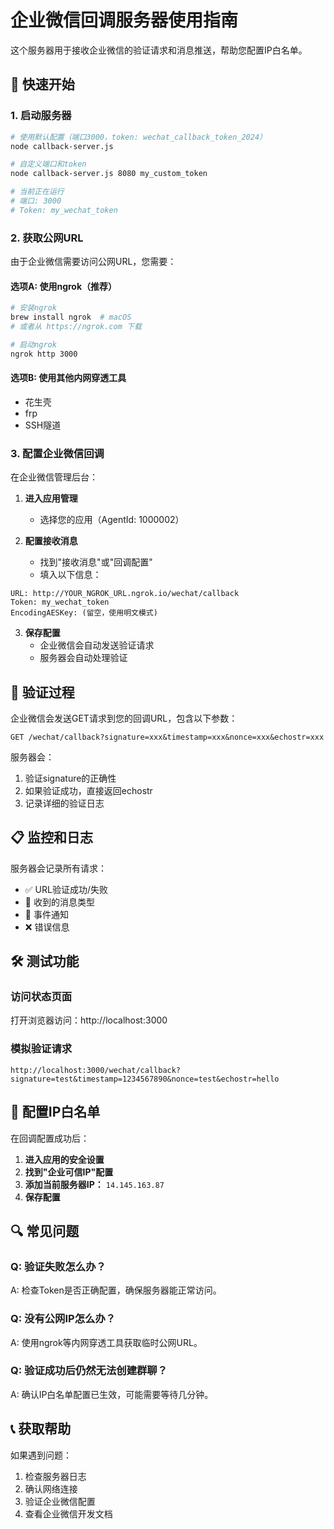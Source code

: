 # 企业微信回调服务器使用指南

这个服务器用于接收企业微信的验证请求和消息推送，帮助您配置IP白名单。

## 🚀 快速开始

### 1. 启动服务器

```bash
# 使用默认配置（端口3000，token: wechat_callback_token_2024）
node callback-server.js

# 自定义端口和token
node callback-server.js 8080 my_custom_token

# 当前正在运行
# 端口: 3000
# Token: my_wechat_token
```

### 2. 获取公网URL

由于企业微信需要访问公网URL，您需要：

#### 选项A: 使用ngrok（推荐）

```bash
# 安装ngrok
brew install ngrok  # macOS
# 或者从 https://ngrok.com 下载

# 启动ngrok
ngrok http 3000
```

#### 选项B: 使用其他内网穿透工具
- 花生壳
- frp
- SSH隧道

### 3. 配置企业微信回调

在企业微信管理后台：

1. **进入应用管理**
   - 选择您的应用（AgentId: 1000002）

2. **配置接收消息**
   - 找到"接收消息"或"回调配置"
   - 填入以下信息：

```
URL: http://YOUR_NGROK_URL.ngrok.io/wechat/callback
Token: my_wechat_token
EncodingAESKey: (留空，使用明文模式)
```

3. **保存配置**
   - 企业微信会自动发送验证请求
   - 服务器会自动处理验证

## 🔧 验证过程

企业微信会发送GET请求到您的回调URL，包含以下参数：

```
GET /wechat/callback?signature=xxx&timestamp=xxx&nonce=xxx&echostr=xxx
```

服务器会：
1. 验证signature的正确性
2. 如果验证成功，直接返回echostr
3. 记录详细的验证日志

## 📋 监控和日志

服务器会记录所有请求：
- ✅ URL验证成功/失败
- 📨 收到的消息类型
- 🎉 事件通知
- ❌ 错误信息

## 🛠️ 测试功能

### 访问状态页面
打开浏览器访问：http://localhost:3000

### 模拟验证请求
```
http://localhost:3000/wechat/callback?signature=test&timestamp=1234567890&nonce=test&echostr=hello
```

## 📝 配置IP白名单

在回调配置成功后：

1. **进入应用的安全设置**
2. **找到"企业可信IP"配置**
3. **添加当前服务器IP：** `14.145.163.87`
4. **保存配置**

## 🔍 常见问题

### Q: 验证失败怎么办？
A: 检查Token是否正确配置，确保服务器能正常访问。

### Q: 没有公网IP怎么办？
A: 使用ngrok等内网穿透工具获取临时公网URL。

### Q: 验证成功后仍然无法创建群聊？
A: 确认IP白名单配置已生效，可能需要等待几分钟。

## 📞 获取帮助

如果遇到问题：
1. 检查服务器日志
2. 确认网络连接
3. 验证企业微信配置
4. 查看企业微信开发文档